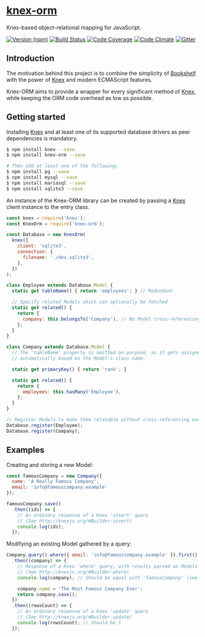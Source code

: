 # [knex-orm](http://kripod.github.io/knex-orm)

Knex-based object-relational mapping for JavaScript.

[![Version (npm)](https://img.shields.io/npm/v/knex-orm.svg)](https://npmjs.com/package/knex-orm)
[![Build Status](https://img.shields.io/travis/kripod/knex-orm/master.svg)](https://travis-ci.org/kripod/knex-orm)
[![Code Coverage](https://img.shields.io/codeclimate/coverage/github/kripod/knex-orm.svg)](https://codeclimate.com/github/kripod/knex-orm/coverage)
[![Code Climate](https://img.shields.io/codeclimate/github/kripod/knex-orm.svg)](https://codeclimate.com/github/kripod/knex-orm)
[![Gitter](https://img.shields.io/gitter/room/kripod/knex-orm.svg)](https://gitter.im/kripod/knex-orm)

## Introduction

The motivation behind this project is to combine the simplicity of [Bookshelf][]
with the power of [Knex][] and modern ECMAScript features.

Knex-ORM aims to provide a wrapper for every significant method of [Knex][],
while keeping the ORM code overhead as low as possible.

[bookshelf]: http://bookshelfjs.org

[knex]: http://knexjs.org

## Getting started

Installing [Knex][] and at least one of its supported database drivers as peer
dependencies is mandatory.

```bash
$ npm install knex --save
$ npm install knex-orm --save

# Then add at least one of the following:
$ npm install pg --save
$ npm install mysql --save
$ npm install mariasql --save
$ npm install sqlite3 --save
```

An instance of the Knex-ORM library can be created by passing a [Knex][] client
instance to the entry class.

```js
const knex = require('knex');
const KnexOrm = require('knex-orm');

const Database = new KnexOrm(
  knex({
    client: 'sqlite3',
    connection: {
      filename: './dev.sqlite3',
    },
  })
);

class Employee extends Database.Model {
  static get tableName() { return 'employees'; } // Redundant

  // Specify related Models which can optionally be fetched
  static get related() {
    return {
      company: this.belongsTo('Company'), // No Model cross-referencing
    };
  }
}

class Company extends Database.Model {
  // The 'tableName' property is omitted on purpose, as it gets assigned
  // automatically based on the Model's class name.

  static get primaryKey() { return 'rank'; }

  static get related() {
    return {
      employees: this.hasMany('Employee'),
    };
  }
}

// Register Models to make them relatable without cross-referencing each other
Database.register(Employee);
Database.register(Company);
```

## Examples

Creating and storing a new Model:

```js
const famousCompany = new Company({
  name: 'A Really Famous Company',
  email: 'info@famouscompany.example'
});

famousCompany.save()
  .then((ids) => {
    // An ordinary response of a Knex 'insert' query
    // (See http://knexjs.org/#Builder-insert)
    console.log(ids);
  });
```

Modifying an existing Model gathered by a query:

```js
Company.query().where({ email: 'info@famouscompany.example' }).first()
  .then((company) => {
    // Response of a Knex 'where' query, with results parsed as Models
    // (See http://knexjs.org/#Builder-where)
    console.log(company); // Should be equal with 'famousCompany' (see above)

    company.name = 'The Most Famous Company Ever';
    return company.save();
  })
  .then((rowsCount) => {
    // An ordinary response of a Knex 'update' query
    // (See http://knexjs.org/#Builder-update)
    console.log(rowsCount); // Should be 1
  });
```
